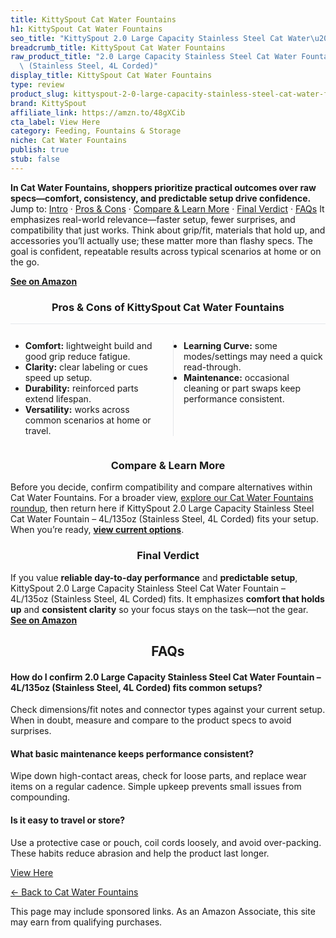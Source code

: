 ```yaml
---
title: KittySpout Cat Water Fountains
h1: KittySpout Cat Water Fountains
seo_title: "KittySpout 2.0 Large Capacity Stainless Steel Cat Water\u2026"
breadcrumb_title: KittySpout Cat Water Fountains
raw_product_title: "2.0 Large Capacity Stainless Steel Cat Water Fountain \u2013 4L/135oz\
  \ (Stainless Steel, 4L Corded)"
display_title: KittySpout Cat Water Fountains
type: review
product_slug: kittyspout-2-0-large-capacity-stainless-steel-cat-water-fountain-4l-135-574513fe
brand: KittySpout
affiliate_link: https://amzn.to/48gXCib
cta_label: View Here
category: Feeding, Fountains & Storage
niche: Cat Water Fountains
publish: true
stub: false
---
```


<div id="intro" class="full-width"><p><strong>In Cat Water Fountains, shoppers prioritize practical outcomes over raw specs&mdash;comfort, consistency, and predictable setup drive confidence.</strong> Jump to: <a href="#intro">Intro</a> · <a href="#pros-cons">Pros &amp; Cons</a> · <a href="#compare-more">Compare &amp; Learn More</a> · <a href="#verdict">Final Verdict</a> · <a href="#faqs">FAQs</a> It emphasizes real-world relevance&mdash;faster setup, fewer surprises, and compatibility that just works. Think about grip/fit, materials that hold up, and accessories you’ll actually use; these matter more than flashy specs. The goal is confident, repeatable results across typical scenarios at home or on the go.</p><p><a href="https://amzn.to/48gXCib" rel="nofollow sponsored noopener" target="_blank"><strong>See on Amazon</strong></a></p></div>
<h3 id="pros-cons" style="text-align:center;">Pros &amp; Cons of KittySpout Cat Water Fountains</h3>
<div class="pc-grid" style="display:grid;grid-template-columns:1fr 1fr;gap:16px;border-top:1px solid #e5e7eb;padding-top:12px;">
  <ul>
    <li><strong>Comfort:</strong> lightweight build and good grip reduce fatigue.</li>
    <li><strong>Clarity:</strong> clear labeling or cues speed up setup.</li>
    <li><strong>Durability:</strong> reinforced parts extend lifespan.</li>
    <li><strong>Versatility:</strong> works across common scenarios at home or travel.</li>
  </ul>
  <ul style="border-left:1px solid #e5e7eb;padding-left:16px;">
    <li><strong>Learning Curve:</strong> some modes/settings may need a quick read-through.</li>
    <li><strong>Maintenance:</strong> occasional cleaning or part swaps keep performance consistent.</li>
  </ul>
</div>


<h3 id="compare-more" style="text-align:center;">Compare &amp; Learn More</h3>
<p>Before you decide, confirm compatibility and compare alternatives within Cat Water Fountains. For a broader view, <a href="#">explore our Cat Water Fountains roundup</a>, then return here if KittySpout 2.0 Large Capacity Stainless Steel Cat Water Fountain &ndash; 4L/135oz (Stainless Steel, 4L Corded) fits your setup. When you’re ready, <a href="https://amzn.to/48gXCib" rel="nofollow sponsored noopener" target="_blank"><strong>view current options</strong></a>.</p>

<h3 id="verdict" style="text-align:center;">Final Verdict</h3>
<p>If you value <strong>reliable day-to-day performance</strong> and <strong>predictable setup</strong>, KittySpout 2.0 Large Capacity Stainless Steel Cat Water Fountain &ndash; 4L/135oz (Stainless Steel, 4L Corded) fits. It emphasizes <strong>comfort that holds up</strong> and <strong>consistent clarity</strong> so your focus stays on the task&mdash;not the gear. <a href="https://amzn.to/48gXCib" rel="nofollow sponsored noopener" target="_blank"><strong>See on Amazon</strong></a></p>

<h2 id="faqs" style="text-align:center;">FAQs</h2>
<h4><strong>How do I confirm 2.0 Large Capacity Stainless Steel Cat Water Fountain &ndash; 4L/135oz (Stainless Steel, 4L Corded) fits common setups?</strong></h4>
<p>Check dimensions/fit notes and connector types against your current setup. When in doubt, measure and compare to the product specs to avoid surprises.</p>
<h4><strong>What basic maintenance keeps performance consistent?</strong></h4>
<p>Wipe down high-contact areas, check for loose parts, and replace wear items on a regular cadence. Simple upkeep prevents small issues from compounding.</p>
<h4><strong>Is it easy to travel or store?</strong></h4>
<p>Use a protective case or pouch, coil cords loosely, and avoid over-packing. These habits reduce abrasion and help the product last longer.</p>

<p><a class="btn" href="https://amzn.to/48gXCib" target="_blank" rel="nofollow sponsored noopener">View Here</a></p>
<p><a href="/roundups/feeding-fountains-storage/cat-water-fountains/">← Back to Cat Water Fountains</a></p>
<aside class="disclosure">This page may include sponsored links. As an Amazon Associate, this site may earn from qualifying purchases.</aside>
